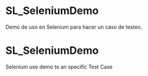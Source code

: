 # SL_SeleniumDemo

Demo de uso en Selenium para hacer un caso de testeo. 

# SL_SeleniumDemo

Selenium use demo to an specific Test Case
